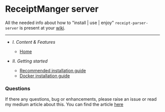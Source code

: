 # ReceiptManger server

All the needed info about how to "install | use | enjoy" `receipt-parser-server` is present at your [wiki](https://github.com/ReceiptManager/receipt-parser-server/wiki).

---

- *I. Content & Features*
  - [Home](https://github.com/ReceiptManager/receipt-parser-server/wiki)
  

- *II. Getting started*
  - [Recommended installation guide](https://github.com/ReceiptManager/receipt-parser-server/wiki/Install-using-pip)
  - [Docker installation guide](https://github.com/ReceiptManager/receipt-parser-server/wiki/Install-using-docker)
  

### Questions
If there any questions, bug or enhancements, please raise an issue or read my medium article about this. You can
find the article [here](https://medium.com/swlh/fuzzy-receipt-parser-and-manager-cb614e4eaa6a)
